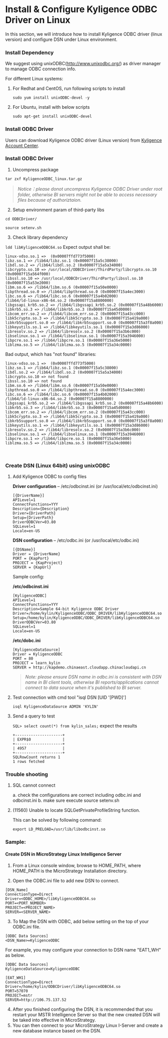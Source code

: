 # Install & Configure Kyligence ODBC Driver on Linux

In this section, we will introduce how to install Kyligence ODBC driver (linux version) and configure DSN under Linux environment. 

### Install Dependency

We suggest using unixODBC(http://www.unixodbc.org/) as driver manager to manage ODBC connection info.

For different Linux systems:

1. For Redhat and CentOS, run following scripts to install

   `sudo yum install unixODBC-devel -y` 

2. For Ubuntu, install with below scripts

   `sudo apt-get install unixODBC-devel`

### Install ODBC Driver

Users can download Kyligence ODBC driver (Linux version) from [Kyligence Account Center](http://account.kyligence.io).

### Install ODBC Driver

1. Uncompress package

`tar zxf KyligenceODBC_linux.tar.gz`

> *Notice：please donot uncompress Kyligence ODBC Driver under root folder, otherwise BI servers might not be able to access necessary files because of authoriztaion.*

2. Setup environment param of third-party libs

`cd ODBCDriver/`

`source setenv.sh`

3. Check library dependency

`ldd libKyligenceODBC64.so`
Expect output shall be:

```
linux-vdso.so.1 =>  (0x00007ffd773f5000)
libz.so.1 => /lib64/libz.so.1 (0x00007f15a5c38000)
libdl.so.2 => /lib64/libdl.so.2 (0x00007f15a5a34000)
libcrypto.so.10 => /usr/local/ODBCDriver/ThirdParty/libcrypto.so.10 (0x00007f15a564f000)
libssl.so.10 => /usr/local/ODBCDriver/ThirdParty/libssl.so.10 (0x00007f15a53e2000)
libm.so.6 => /lib64/libm.so.6 (0x00007f15a50e0000)
libpthread.so.0 => /lib64/libpthread.so.0 (0x00007f15a4ec3000)
libc.so.6 => /lib64/libc.so.6 (0x00007f15a4b02000)
/lib64/ld-linux-x86-64.so.2 (0x00007f15a8800000)
libgssapi_krb5.so.2 => /lib64/libgssapi_krb5.so.2 (0x00007f15a48b6000)
libkrb5.so.3 => /lib64/libkrb5.so.3 (0x00007f15a45d0000)
libcom_err.so.2 => /lib64/libcom_err.so.2 (0x00007f15a43cc000)
libk5crypto.so.3 => /lib64/libk5crypto.so.3 (0x00007f15a419a000)
libkrb5support.so.0 => /lib64/libkrb5support.so.0 (0x00007f15a3f8a000)
libkeyutils.so.1 => /lib64/libkeyutils.so.1 (0x00007f15a3d86000)
libresolv.so.2 => /lib64/libresolv.so.2 (0x00007f15a3b6c000)
libselinux.so.1 => /lib64/libselinux.so.1 (0x00007f15a3946000)
libpcre.so.1 => /lib64/libpcre.so.1 (0x00007f15a36e5000)
liblzma.so.5 => /lib64/liblzma.so.5 (0x00007f15a34c0000)
```

Bad output, which has "not found" libraries:

```
linux-vdso.so.1 =>  (0x00007ffd773f5000)
libz.so.1 => /lib64/libz.so.1 (0x00007f15a5c38000)
libdl.so.2 => /lib64/libdl.so.2 (0x00007f15a5a34000)
libcrypto.so.10 => not found
libssl.so.10 => not found
libm.so.6 => /lib64/libm.so.6 (0x00007f15a50e0000)
libpthread.so.0 => /lib64/libpthread.so.0 (0x00007f15a4ec3000)
libc.so.6 => /lib64/libc.so.6 (0x00007f15a4b02000)
/lib64/ld-linux-x86-64.so.2 (0x00007f15a8800000)
libgssapi_krb5.so.2 => /lib64/libgssapi_krb5.so.2 (0x00007f15a48b6000)
libkrb5.so.3 => /lib64/libkrb5.so.3 (0x00007f15a45d0000)
libcom_err.so.2 => /lib64/libcom_err.so.2 (0x00007f15a43cc000)
libk5crypto.so.3 => /lib64/libk5crypto.so.3 (0x00007f15a419a000)
libkrb5support.so.0 => /lib64/libkrb5support.so.0 (0x00007f15a3f8a000)
libkeyutils.so.1 => /lib64/libkeyutils.so.1 (0x00007f15a3d86000)
libresolv.so.2 => /lib64/libresolv.so.2 (0x00007f15a3b6c000)
libselinux.so.1 => /lib64/libselinux.so.1 (0x00007f15a3946000)
libpcre.so.1 => /lib64/libpcre.so.1 (0x00007f15a36e5000)
liblzma.so.5 => /lib64/liblzma.so.5 (0x00007f15a34c0000)
```

​

### Create DSN (Linux 64bit) using unixODBC

1. Add Kyligence ODBC to config files

   **Driver configuration** – /etc/odbcinst.ini (or /usr/local/etc/odbcinst.ini)

   ```
   [{DriverName}]
   APILevel=1
   ConnectFunctions=YYY
   Description={Description}
   Driver={DriverPath}
   Setup={DriverPath}
   DriverODBCVer=03.80
   SQLLevel=1
   Locale=en-US
   ```

   **DSN configuration** – /etc/odbc.ini (or /usr/local/etc/odbc.ini)

   ```
   [{DSName}]
   Driver = {DriverName}
   PORT = {KapPort}
   PROJECT = {KapProject}
   SERVER = {KapUrl}
   ```

   Sample config: 

   **/etc/odbcinst.ini**

   ```
   [KyligenceODBC]
   APILevel=1
   ConnectFunctions=YYY
   Description=Sample 64-bit Kyligence ODBC Driver
   Driver=/home/kylin/KyligenceODBC/ODBC_DRIVER/libKyligenceODBC64.so
   Setup=/home/kylin/KyligenceODBC/ODBC_DRIVER/libKyligenceODBC64.so
   DriverODBCVer=03.80
   SQLLevel=1
   Locale=en-US
   ```

   **/etc/dobc.ini**

   ```
   [KyligenceDataSource]
   Driver = KyligenceODBC
   PORT = 80
   PROJECT = learn_kylin
   SERVER = http://kapdemo.chinaeast.cloudapp.chinacloudapi.cn
   ```

   > *Note: please ensure DSN name in odbc.ini is consistent with DSN name in BI client tools, otherwise BI reports/applications cannot connect to data source when it's published to BI server.*

2. Test connection with cmd tool "isql DSN [UID '[PWD]']

   `isql KyligenceDataSource ADMIN 'KYLIN'`

3. Send a query to test 

   `SQL> select count(*) from kylin_sales;`
   expect the results

   ```
   +---------------------+
   | EXPR$0              |
   +---------------------+
   | 4957                |
   +---------------------+
   SQLRowCount returns 1
   1 rows fetched
   ```



### Trouble shooting

1. SQL cannot connect       

   a. check the configurations are correct including odbc.ini and odbcinst.ini
   b. make sure execute source setenv.sh

2. (11560) Unable to locate SQLGetPrivateProfileString function.

   This can be solved by following command:   

   `export LD_PRELOAD=/usr/lib/libodbcinst.so`

### Sample:

#### Create DSN in MicroStrategy Linux Intelligence Server

1. From a Linux console window, browse to HOME_PATH, where HOME_PATH is the MicroStrategy Installation directory.

2. Open the ODBC.ini file to add new DSN to connect. 

```
[DSN_Name]
ConnectionType=Direct
Driver=<ODBC_HOME>/libKyligenceODBC64.so
PORT=<PORT_NUMBER>
PROJECT=<PROJECT_NAME>
SERVER=<SERVER_NAME>
```
3. To Map the DSN with ODBC, add below setting on the top of your ODBC.ini file. 

```
[ODBC Data Sources]
<DSN_Name>=KyligenceODBC
```

For example, you may configure your connection to DSN name "EAT1_WH" as below.

```
[ODBC Data Sources]
KyligenceDataSource=KyligenceODBC

[EAT_WH1]
ConnectionType=Direct
Driver=/home/kylin/ODBCDriver/libKyligenceODBC64.so
PORT=57070
PROJECT=mstr
SERVER=http://106.75.137.52
```
4. After you finished configuring the DSN, it is recommended that you restart your MSTR Intelligence Server so that the new created DSN will be taked into effective in MicroStrategy. 
5. You can then connect to your MicroStrategy Linux I-Server and create a new database instance based on the DSN.



